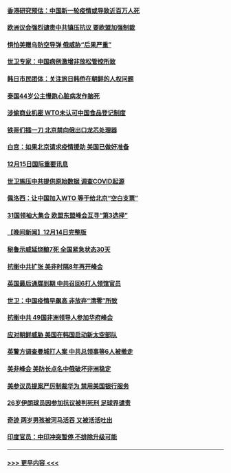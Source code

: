 #### [香港研究预估：中国新一轮疫情或导致近百万人死](../pages/prog202/a103599074.md?t=12160650) 
#### [欧洲议会强烈谴责中共镇压抗议 要欧盟加强制裁](../pages/prog202/a103598914.md?t=12160650) 
#### [惧怕美赠乌防空导弹 俄威胁“后果严重”](../pages/prog202/a103599063.md?t=12160650) 
#### [世卫专家：中国病例激增非放松管控所致](../pages/prog202/a103598973.md?t=12160650) 
#### [韩日市民团体：关注旅日韩侨在朝鲜的人权问题](../pages/prog202/a103598980.md?t=12160650) 
#### [泰国44岁公主慢跑心脏病发作脑死](../pages/prog202/a103598900.md?t=12160650) 
#### [涉偷商业机密 WTO未认可中国食品登记制度](../pages/prog202/a103598828.md?t=12160650) 
#### [铁哥们插一刀 北京禁向俄出口龙芯处理器](../pages/prog202/a103598709.md?t=12160650) 
#### [白宫：如果北京请求疫情援助 美国已做好准备](../pages/prog202/a103598705.md?t=12160650) 
#### [12月15日国际重要讯息](../pages/prog202/a103598729.md?t=12160650) 
#### [世卫施压中共提供原始数据 调查COVID起源](../pages/prog202/a103598714.md?t=12160650) 
#### [佩洛西：让中国加入WTO 等于给北京“空白支票”](../pages/prog202/a103598688.md?t=12160650) 
#### [31国领袖大集合 欧盟东盟峰会互寻“第3选择”](../pages/prog202/a103598593.md?t=12160650) 
#### [【晚间新闻】12月14日完整版](../pages/prog202/a103598465.md?t=12160650) 
#### [秘鲁示威延烧酿7死 全国紧急状态30天](../pages/prog202/a103598548.md?t=12160650) 
#### [抗衡中共扩张 美非时隔8年再开峰会](../pages/prog202/a103598333.md?t=12160650) 
#### [英国最后通牒到期 中共召回6打人领馆官员](../pages/prog202/a103598341.md?t=12160650) 
#### [世卫：中国疫情早飙高 非放弃“清零”所致](../pages/prog202/a103598107.md?t=12160650) 
#### [抗衡中共 49国非洲领导人参加华府峰会](../pages/prog202/a103598114.md?t=12160650) 
#### [应对朝鲜威胁 美国在韩国启动新太空部队](../pages/prog202/a103598119.md?t=12160650) 
#### [英警方调查曼城打人案 中共总领事等6人被撤走](../pages/prog202/a103598004.md?t=12160650) 
#### [美非峰会 美防长点名中俄破坏非洲稳定](../pages/prog202/a103597941.md?t=12160650) 
#### [美参议员提案严厉制裁华为 禁用美国银行服务](../pages/prog202/a103597938.md?t=12160650) 
#### [26岁伊朗球员因参加抗议被判死刑 足球界谴责](../pages/prog202/a103597849.md?t=12160650) 
#### [奇迹 两岁男孩被河马活吞 又被活活吐出](../pages/prog202/a103597843.md?t=12160650) 
#### [印度官员：中印冲突暂停 不排除升级可能](../pages/prog202/a103597835.md?t=12160650) 

----
#### [ >>> 更早内容 <<< ](../indexes/prog202-earlier.md)

